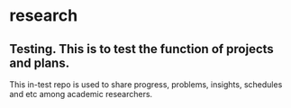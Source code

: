 # research

## Testing. This is to test the function of projects and plans. 

This in-test repo is used to share progress, problems, insights, schedules and etc among academic researchers. 
